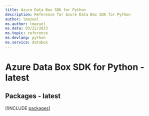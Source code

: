```yaml
---
title: Azure Data Box SDK for Python
description: Reference for Azure Data Box SDK for Python
author: lmazuel
ms.author: lmazuel
ms.data: 03/22/2023
ms.topic: reference
ms.devlang: python
ms.service: databox
---
```

# Azure Data Box SDK for Python - latest
## Packages - latest
[!INCLUDE [packages](data-box-index.md)]